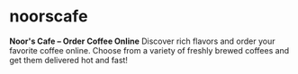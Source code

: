 # noorscafe
**Noor's Cafe – Order Coffee Online** Discover rich flavors and order your favorite coffee online. Choose from a variety of freshly brewed coffees and get them delivered hot and fast!

